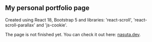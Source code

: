 ## My personal portfolio page
Created using React 18, Bootstrap 5 and libraries: 'react-scroll', 'react-scroll-parallax' and 'js-cookie'.

The page is not finished yet. You can check it out here: [nasuta.dev](https://nasuta.dev).
